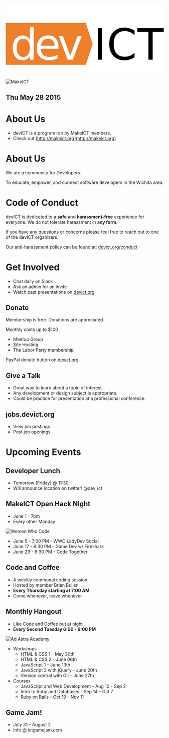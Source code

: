 ![devICT](https://raw.githubusercontent.com/devict/Graphics/master/devict-logo.png)

![MakeICT](http://makeict.org/wp-content/uploads/2013/03/MakeICT-Logo-web.png)
## Thu May 28 2015



# About Us
* devICT is a program ran by MakeICT members.
* Check out [http://makeict.org](http://makeict.org)


# About Us
We are a community for Developers.

To educate, empower, and connect software developers in the Wichita area.


# Code of Conduct
devICT is dedicated to a **safe** and **harassment-free** experience for
everyone. We do not tolerate harassment in **any form**.

If you have any questions or concerns please feel free to reach out to one
of the devICT organizers.

Our anti-harassment policy can be found at:
[devict.org/conduct](https://devict.org/conduct)



# Get Involved
* Chat daily on Slack
 * Ask an admin for an invite
* Watch past presentations on [devict.org](http://devict.org)


## Donate
Membership is free. Donations are appreciated.

Monthly costs up to $100

* Meetup Group
* Site Hosting
* The Labor Party membership

PayPal donate button on [devict.org](http://devict.org)


## Give a Talk
* Great way to learn about a topic of interest.
* Any development or design subject is appropriate.
* Could be practice for presentation at a professional conference.


## jobs.devict.org
* View job postings
* Post job openings



# Upcoming Events


## Developer Lunch
* Tomorrow (Friday) @ 11:30
* Will announce location on twitter! @dev_ict


## MakeICT Open Hack Night
* June 1 - 7pm
* Every other Monday


<img src="http://photos4.meetupstatic.com/photos/event/3/0/4/0/highres_330252352.jpeg" width="680" height="227" alt="Women Who Code"/>

* June 5 - 7:00 PM - WWC LadyDev Social
* June 17 - 6:30 PM - Game Dev w/ Fireshark
* June 29 - 6:30 PM - Code Together


## Code and Coffee
* A weekly communal coding session.
* Hosted by member Brian Buller
* **Every Thursday starting at 7:00 AM**
* Come whenever, leave whenever


## Monthly Hangout
* Like Code and Coffee but at night
* **Every Second Tuesday 6:00 - 9:00 PM**


<img src="http://www.adastraacademy.com/assets/AAA_Logo-a9b0cad2ff207d7941fcb534973d6f0d.png" alt="Ad Astra Academy" />

* Workshops
  * HTML & CSS 1 - May 30th
  * HTML & CSS 2 - June 06th
  * JavaScript 1 - June 13th
  * JavaScript 2 with jQuery - June 20th
  * Version control with Git - June 27th
* Courses
  * JavaScript and Web Development - Aug 10 - Sep 2
  * Intro to Ruby and Databases - Sep 14 - Oct 7
  * Ruby on Rails - Oct 19 - Nov 11


## Game Jam!
* July 31 - August 2
* Info @ ictgamejam.com
